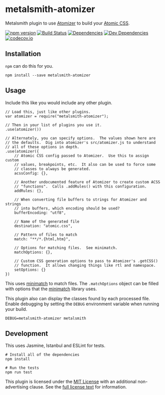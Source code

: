 metalsmith-atomizer
===================

Metalsmith plugin to use [Atomizer] to build your [Atomic CSS].

[![npm version][npm-badge]][npm-link]
[![Build Status][travis-badge]][travis-link]
[![Dependencies][dependencies-badge]][dependencies-link]
[![Dev Dependencies][devdependencies-badge]][devdependencies-link]
[![codecov.io][codecov-badge]][codecov-link]


Installation
------------

`npm` can do this for you.

    npm install --save metalsmith-atomizer


Usage
-----

Include this like you would include any other plugin.

    // Load this, just like other plugins.
    var atomizer = require("metalsmith-atomizer");

    // Then in your list of plugins you use it.
    .use(atomizer())

    // Alternately, you can specify options.  The values shown here are
    // the defaults.  Dig into atomizer's src/atomizer.js to understand
    // all of these options in depth.
    .use(atomizer({
        // Atomic CSS config passed to Atomizer.  Use this to assign custom
        // values, breakpoints, etc.  It also can be used to force some
        // classes to always be generated.
        acssConfig: {},

        // Another undocumented feature of Atomizer to create custom ACSS
        // "functions".  Calls .addRules() with this configuration.
        addRules: {},

        // When converting file buffers to strings for Atomizer and strings
        // into buffers, which encoding should be used?
        bufferEncoding: "utf8",

        // Name of the generated file
        destination: "atomic.css",

        // Pattern of files to match
        match: "**/*.{html,htm}",

        // Options for matching files.  See minimatch.
        matchOptions: {},

        // Custom CSS generation options to pass to Atomizer's .getCSS()
        // function.  It allows changing things like rtl and namespace.
        setOptions: {}
    })

This uses [minimatch] to match files.  The `.matchOptions` object can be filled with options that the [minimatch] library uses.

This plugin also can display the classes found by each processed file.  Enable debugging by setting the `DEBUG` environment variable when running your build.

    DEBUG=metalsmith-atomizer metalsmith


Development
-----------

This uses Jasmine, Istanbul and ESLint for tests.

    # Install all of the dependencies
    npm install

    # Run the tests
    npm run test

This plugin is licensed under the [MIT License][License] with an additional non-advertising clause.  See the [full license text][License] for information.


[Atomic CSS]: http://acss.io/
[Atomizer]: https://github.com/yahoo/atomizer
[codecov-badge]: https://codecov.io/github/tests-always-included/metalsmith-atomizer/coverage.svg?branch=master
[codecov-link]: https://codecov.io/github/tests-always-included/metalsmith-atomizer?branch=master
[dependencies-badge]: https://david-dm.org/tests-always-included/metalsmith-atomizer.png
[dependencies-link]: https://david-dm.org/tests-always-included/metalsmith-atomizer
[devdependencies-badge]: https://david-dm.org/tests-always-included/metalsmith-atomizer/dev-status.png
[devdependencies-link]: https://david-dm.org/tests-always-included/metalsmith-atomizer#info=devDependencies
[License]: LICENSE.md
[minimatch]: https://github.com/isaacs/minimatch
[npm-badge]: https://badge.fury.io/js/metalsmith-atomizer.svg
[npm-link]: https://npmjs.org/package/metalsmith-atomizer
[travis-badge]: https://secure.travis-ci.org/tests-always-included/metalsmith-atomizer.png
[travis-link]: http://travis-ci.org/tests-always-included/metalsmith-atomizer
